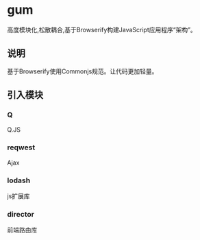 # gum
高度模块化,松散耦合,基于Browserify构建JavaScript应用程序“架构”。

## 说明
基于Browserify使用Commonjs规范。让代码更加轻量。

## 引入模块

### Q
Q.JS 

### reqwest
Ajax

### lodash
js扩展库

### director
前端路由库

